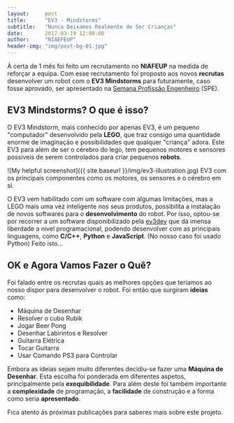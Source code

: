 ```yaml
---
layout:     post
title:      "EV3 - Mindstorms"
subtitle:   "Nunca Deixamos Realmente de Ser Crianças"
date:       2017-03-19 12:00:00
author:     "NIAEFEUP"
header-img: "img/post-bg-01.jpg"
---
```


<p>À certa de 1 mês foi feito um recrutamento no <b>NIAFEUP</b> na medida de reforçar a equipa. Com esse recrutamento foi proposto aos novos <b>recrutas</b> desenvolver um robot com o <b>EV3 Mindstorms</b> para futuramente, caso fosse aprovado, ser apresentado na <a href="https://paginas.fe.up.pt/~escolas/index.php/">Semana Profissão Engenheiro</a> (SPE).</p>

<h2 class="section-heading">EV3 Mindstorms? O que é isso?</h2>

<p>O EV3 Mindstorm, mais conhecido por apenas EV3, é um pequeno "computador" desenvolvido pela <b>LEGO</b>, que traz consigo uma quantidade enorme de imaginação e possibilidades que qualquer "criança" adora. Este EV3 para além de ser o cérebro do lego, tem pequenos motores e sensores possíveis de serem controlados para criar pequenos <b>robots</b>.</p>

![My helpful screenshot]({{ site.baseurl }}/img/ev3-illustration.jpg)
<span class="caption text-muted">EV3 com os principais componentes como os motores, os sensores e o cérebro em si.</span>

<p>O EV3 vem habilitado com um software com algumas limitações, mas a LEGO mais uma vez inteligente nos seus produtos, possibilita a instalação de novos softwares para o <b>desenvolvimento</b> do robot. Por isso, optou-se por recorrer a um software disponibilizado pela <a href="http://www.ev3dev.org/">ev3dev</a> que dá imensa liberdade a nível programacional, podendo desenvolver com as principais linguagens, como <b>C/C++</b>, <b>Python</b> e <b>JavaScript</b>. (No nosso caso foi usado Python) Feito isto...</p>

<h2 class="section-heading">OK e Agora Vamos Fazer o Quê?</h2>

<p>Foi falado entre os recrutas quais as melhores opções que teríamos ao nosso dispor para desenvolver o robot. Foi então que surgiram <b>ideias</b> como:</p>

<ul>
  <li>Máquina de Desenhar</li>
  <li>Resolver o cubo Rubik</li>
  <li>Jogar Beer Pong</li>
  <li>Desenhar Labirintos e Resolver</li>
  <li>Guitarra Elétrica</li>
  <li>Tocar Guitarra</li>
  <li>Usar Comando PS3 para Controlar</li>
</ul>

<p>Embora as ideias sejam muito diferentes decidiu-se fazer uma <B>Máquina de Desenhar</b>. Esta escolha foi ponderada em diferentes aspetos, principalmente pela <b>exequibilidade</b>. Para além deste foi também importante a <b>complexidade</b> de programação, a <b>facilidade</b> de construção e a forma como seria <b>apresentado</b>.</p>

<p>Fica atento ás próximas publicações para saberes mais sobre este projeto.</p>

